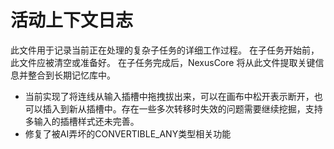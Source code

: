 # 活动上下文日志

此文件用于记录当前正在处理的复杂子任务的详细工作过程。
在子任务开始前，此文件应被清空或准备好。
在子任务完成后，NexusCore 将从此文件提取关键信息并整合到长期记忆库中。


- 当前实现了将连线从输入插槽中拖拽拔出来，可以在画布中松开表示断开，也可以插入到新从插槽中。存在一些多次转移时失效的问题需要继续挖掘，支持多输入的插槽样式还未完善。
- 修复了被AI弄坏的CONVERTIBLE_ANY类型相关功能